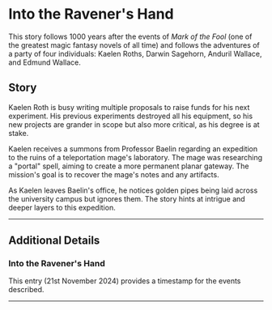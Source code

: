 
# Into the Ravener's Hand

This story follows 1000 years after the events of *Mark of the Fool* (one of the greatest magic fantasy novels of all time) and follows the adventures of a party of four individuals: Kaelen Roths, Darwin Sagehorn, Anduril Wallace, and Edmund Wallace.





## Story
Kaelen Roth is busy writing multiple proposals to raise funds for his next experiment. His previous experiments destroyed all his equipment, so his new projects are grander in scope but also more critical, as his degree is at stake.

Kaelen receives a summons from Professor Baelin regarding an expedition to the ruins of a teleportation mage's laboratory. The mage was researching a "portal" spell, aiming to create a more permanent planar gateway. The mission's goal is to recover the mage's notes and any artifacts.

As Kaelen leaves Baelin's office, he notices golden pipes being laid across the university campus but ignores them. The story hints at intrigue and deeper layers to this expedition.

---

## Additional Details

### Into the Ravener's Hand
This entry (21st November 2024) provides a timestamp for the events described.

---

```{tableofcontents}
```
